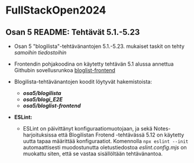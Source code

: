 # FullStackOpen2024

## Osan 5 README: Tehtävät 5.1.-5.23

- Osan 5 "blogilista"-tehtävänantojen 5.1.-5.23. mukaiset taskit on tehty *samoihin tiedostoihin*
- Frontendin pohjakoodina on käytetty tehtävän 5.1 alussa annettua Githubin sovellusrunkoa [bloglist-frontend](https://github.com/fullstack-hy2020/bloglist-frontend)  
- Blogilista-tehtävänantojen koodit löytyvät hakemistoista:
  - _**osa5/blogilista**_
  - _**osa5/blogi_E2E**_
  - _**osa5/bloglist-frontend**_


- **ESLint:**
  - ESLint on päivittänyt konfiguraatiomuotojaan, ja sekä Notes-harjoituksissa että Blogilistan Frotend -tehtävässä 5.12 on käytetty uutta tapaa määrittää konfiguraatiot. Komennolla `npx eslint --init` automaattisesti muodostunutta oletustiedostoa *eslint.config.mjs* on muokattu siten, että se vastaa sisällöltään tehtävänantoa.